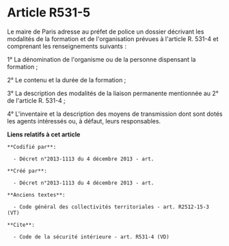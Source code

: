 # Article R531-5

Le maire de Paris adresse au préfet de police un dossier décrivant les modalités de la formation et de l'organisation prévues
à l'article R. 531-4 et comprenant les renseignements suivants : 

1° La dénomination de l'organisme ou de la personne dispensant la formation ; 

2° Le contenu et la durée de la formation ; 

3° La description des modalités de la liaison permanente mentionnée au 2° de l'article R. 531-4 ; 

4° L'inventaire et la description des moyens de transmission dont sont dotés les agents intéressés ou, à défaut, leurs
responsables.

**Liens relatifs à cet article**

	**Codifié par**:

	  - Décret n°2013-1113 du 4 décembre 2013 - art.

	**Créé par**:

	  - Décret n°2013-1113 du 4 décembre 2013 - art.

	**Anciens textes**:

	  - Code général des collectivités territoriales - art. R2512-15-3 (VT)

	**Cite**:

	  - Code de la sécurité intérieure - art. R531-4 (VD)
